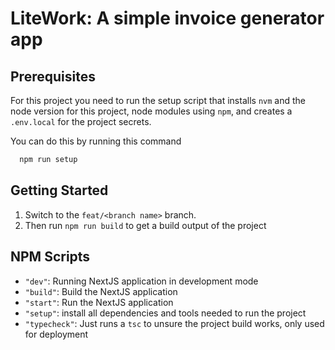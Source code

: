 # LiteWork: A simple invoice generator app

## Prerequisites

For this project you need to run the setup script that installs `nvm` and the node version for this project, node modules using `npm`, and creates a `.env.local` for the project secrets.

You can do this by running this command
```bash
  npm run setup
```

## Getting Started

1. Switch to the `feat/<branch name>` branch.
1. Then run `npm run build` to get a build output of the project


## NPM Scripts
* `"dev"`: Running NextJS application in development mode
* `"build"`: Build the NextJS application
* `"start"`: Run the NextJS application
* `"setup"`: install all dependencies and tools needed to run the project
* `"typecheck"`: Just runs a `tsc` to unsure the project build works, only used for deployment
